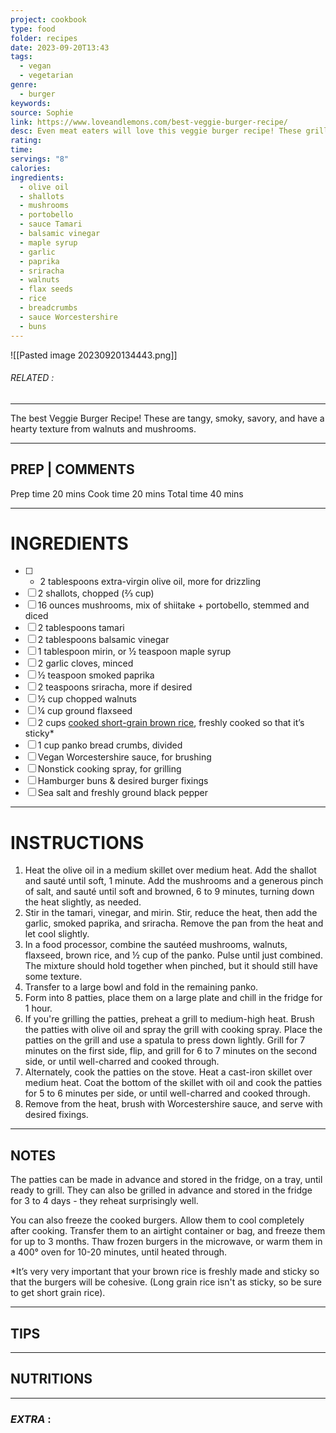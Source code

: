 ```yaml
---
project: cookbook
type: food
folder: recipes
date: 2023-09-20T13:43
tags:
  - vegan
  - vegetarian
genre:
  - burger
keywords: 
source: Sophie
link: https://www.loveandlemons.com/best-veggie-burger-recipe/
desc: Even meat eaters will love this veggie burger recipe! These grill-able patties are tangy, smoky, and savory, with a hearty texture from walnuts and mushrooms.
rating: 
time: 
servings: "8"
calories: 
ingredients:
  - olive oil
  - shallots
  - mushrooms
  - portobello
  - sauce Tamari
  - balsamic vinegar
  - maple syrup
  - garlic
  - paprika
  - sriracha
  - walnuts
  - flax seeds
  - rice
  - breadcrumbs
  - sauce Worcestershire
  - buns
---
```


![[Pasted image 20230920134443.png]]
###### *RELATED* : 
---
The best Veggie Burger Recipe! These are tangy, smoky, savory, and have a hearty texture from walnuts and mushrooms.

---
## PREP | COMMENTS

Prep time 20 mins
Cook time 20 mins
Total time 40 mins

---
# INGREDIENTS

- [ ] - 2 tablespoons extra-virgin olive oil, more for drizzling
- [ ] 2 shallots, chopped (⅔ cup)
- [ ] 16 ounces mushrooms, mix of shiitake + portobello, stemmed and diced
- [ ] 2 tablespoons tamari
- [ ] 2 tablespoons balsamic vinegar
- [ ] 1 tablespoon mirin, or ½ teaspoon maple syrup
- [ ] 2 garlic cloves, minced
- [ ] ½ teaspoon smoked paprika
- [ ] 2 teaspoons sriracha, more if desired
- [ ] ½ cup chopped walnuts
- [ ] ¼ cup ground flaxseed
- [ ] 2 cups [cooked short-grain brown rice](https://www.loveandlemons.com/how-to-cook-brown-rice/), freshly cooked so that it’s sticky*
- [ ] 1 cup panko bread crumbs, divided
- [ ] Vegan Worcestershire sauce, for brushing
- [ ] Nonstick cooking spray, for grilling
- [ ] Hamburger buns & desired burger fixings
- [ ] Sea salt and freshly ground black pepper

---
# INSTRUCTIONS

1. Heat the olive oil in a medium skillet over medium heat. Add the shallot and sauté until soft, 1 minute. Add the mushrooms and a generous pinch of salt, and sauté until soft and browned, 6 to 9 minutes, turning down the heat slightly, as needed.
2. Stir in the tamari, vinegar, and mirin. Stir, reduce the heat, then add the garlic, smoked paprika, and sriracha. Remove the pan from the heat and let cool slightly.
3. In a food processor, combine the sautéed mushrooms, walnuts, flaxseed, brown rice, and ½ cup of the panko. Pulse until just combined. The mixture should hold together when pinched, but it should still have some texture.
4. Transfer to a large bowl and fold in the remaining panko.
5. Form into 8 patties, place them on a large plate and chill in the fridge for 1 hour.
6. If you're grilling the patties, preheat a grill to medium-high heat. Brush the patties with olive oil and spray the grill with cooking spray. Place the patties on the grill and use a spatula to press down lightly. Grill for 7 minutes on the first side, flip, and grill for 6 to 7 minutes on the second side, or until well-charred and cooked through.
7. Alternately, cook the patties on the stove. Heat a cast-iron skillet over medium heat. Coat the bottom of the skillet with oil and cook the patties for 5 to 6 minutes per side, or until well-charred and cooked through.
8. Remove from the heat, brush with Worcestershire sauce, and serve with desired fixings.

---
## NOTES

The patties can be made in advance and stored in the fridge, on a tray, until ready to grill. They can also be grilled in advance and stored in the fridge for 3 to 4 days - they reheat surprisingly well.

You can also freeze the cooked burgers. Allow them to cool completely after cooking. Transfer them to an airtight container or bag, and freeze them for up to 3 months. Thaw frozen burgers in the microwave, or warm them in a 400° oven for 10-20 minutes, until heated through.

*It’s very very important that your brown rice is freshly made and sticky so that the burgers will be cohesive. (Long grain rice isn't as sticky, so be sure to get short grain rice).

---
## TIPS



---
## NUTRITIONS



---
### *EXTRA* :



